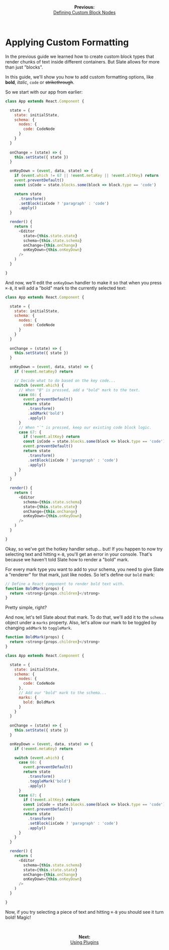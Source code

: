 
<br/>
<p align="center"><strong>Previous:</strong><br/><a href="./defining-custom-block-nodes.md">Defining Custom Block Nodes</a></p>
<br/>

# Applying Custom Formatting

In the previous guide we learned how to create custom block types that render chunks of text inside different containers. But Slate allows for more than just "blocks".

In this guide, we'll show you how to add custom formatting options, like **bold**, _italic_, `code` or ~~strikethrough~~.

So we start with our app from earlier:

```js
class App extends React.Component {

  state = {
    state: initialState,
    schema: {
      nodes: {
        code: CodeNode
      }
    }
  }
  
  onChange = (state) => {
    this.setState({ state })
  }

  onKeyDown = (event, data, state) => {
    if (event.which != 67 || !event.metaKey || !event.altKey) return
    event.preventDefault()
    const isCode = state.blocks.some(block => block.type == 'code')

    return state
      .transform()
      .setBlock(isCode ? 'paragraph' : 'code')
      .apply()
  }

  render() {
    return (
      <Editor
        state={this.state.state}
        schema={this.state.schema}
        onChange={this.onChange}
        onKeyDown={this.onKeyDown}
      />
    )
  }

}
```

And now, we'll edit the `onKeyDown` handler to make it so that when you press `⌘-B`, it will add a "bold" mark to the currently selected text:

```js
class App extends React.Component {

  state = {
    state: initialState,
    schema: {
      nodes: {
        code: CodeNode
      }
    }
  }
  
  onChange = (state) => {
    this.setState({ state })
  }

  onKeyDown = (event, data, state) => {
    if (!event.metaKey) return

    // Decide what to do based on the key code...
    switch (event.which) {
      // When "B" is pressed, add a "bold" mark to the text.
      case 66: {
        event.preventDefault()
        return state
          .transform()
          .addMark('bold')
          .apply()
      }
      // When "`" is pressed, keep our existing code block logic.
      case 67: {
        if (!event.altKey) return
        const isCode = state.blocks.some(block => block.type == 'code')
        event.preventDefault()
        return state
          .transform()
          .setBlock(isCode ? 'paragraph' : 'code')
          .apply()
      }
    }
  }

  render() {
    return (
      <Editor
        schema={this.state.schema}
        state={this.state.state}
        onChange={this.onChange}
        onKeyDown={this.onKeyDown}
      />
    )
  }

}
```

Okay, so we've got the hotkey handler setup... but! If you happen to now try selecting text and hitting `⌘-B`, you'll get an error in your console. That's because we haven't told Slate how to render a "bold" mark.

For every mark type you want to add to your schema, you need to give Slate a "renderer" for that mark, just like nodes. So let's define our `bold` mark:

```js
// Define a React component to render bold text with.
function BoldMark(props) {
  return <strong>{props.children}</strong>
}
```

Pretty simple, right?

And now, let's tell Slate about that mark.
To do that, we'll add it to the `schema` object under a `marks` property.
Also, let's allow our mark to be toggled by changing `addMark` to `toggleMark`.

```js
function BoldMark(props) {
  return <strong>{props.children}</strong>
}

class App extends React.Component {

  state = {
    state: initialState,
    schema: {
      nodes: {
        code: CodeNode
      },
      // Add our "bold" mark to the schema...
      marks: {
        bold: BoldMark
      }
    }
  }
  
  onChange = (state) => {
    this.setState({ state })
  }

  onKeyDown = (event, data, state) => {
    if (!event.metaKey) return

    switch (event.which) {
      case 66: {
        event.preventDefault()
        return state
          .transform()
          .toggleMark('bold')
          .apply()
      }
      case 67: {
        if (!event.altKey) return
        const isCode = state.blocks.some(block => block.type == 'code')
        event.preventDefault()
        return state
          .transform()
          .setBlock(isCode ? 'paragraph' : 'code')
          .apply()
      }
    }
  }

  render() {
    return (
      <Editor
        schema={this.state.schema}
        state={this.state.state}
        onChange={this.onChange}
        onKeyDown={this.onKeyDown}
      />
    )
  }

}
```

Now, if you try selecting a piece of text and hitting `⌘-B` you should see it turn bold! Magic!

<br/>
<p align="center"><strong>Next:</strong><br/><a href="./using-plugins.md">Using Plugins</a></p>
<br/>
